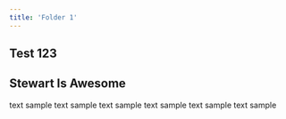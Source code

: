```yaml
---
title: 'Folder 1'
---
```


## Test 123
## Stewart Is Awesome

text sample text sample text sample text sample text sample text sample 
